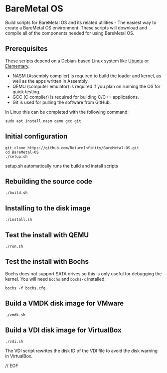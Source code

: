 # BareMetal OS

Build scripts for BareMetal OS and its related utilities - The easiest way to create a BareMetal OS environment. These scripts will download and compile all of the components needed for using BareMetal OS.


## Prerequisites

These scripts depend on a Debian-based Linux system like [Ubuntu](https://https://www.ubuntu.com/download/desktop) or [Elementary](https://elementary.io/).

- NASM (Assembly compiler) is required to build the loader and kernel, as well as the apps written in Assembly.
- QEMU (computer emulator) is required if you plan on running the OS for quick testing.
- GCC (C compiler) is required for building C/C++ applications.
- Git is used for pulling the software from GitHub.

In Linux this can be completed with the following command:

	sudo apt install nasm qemu gcc git


## Initial configuration

	git clone https://github.com/ReturnInfinity/BareMetal-OS.git
	cd BareMetal-OS
	./setup.sh

setup.sh automatically runs the build and install scripts


## Rebuilding the source code

	./build.sh


## Installing to the disk image

	./install.sh


## Test the install with QEMU

	./run.sh


## Test the install with Bochs

Bochs does not support SATA drives so this is only useful for debugging the kernel. You will need `bochs` and `bochs-x` installed.

	bochs -f bochs.cfg


## Build a VMDK disk image for VMware

	./vmdk.sh


## Build a VDI disk image for VirtualBox

	./vdi.sh

The VDI script rewrites the disk ID of the VDI file to avoid the disk warning in VirtualBox.



// EOF
